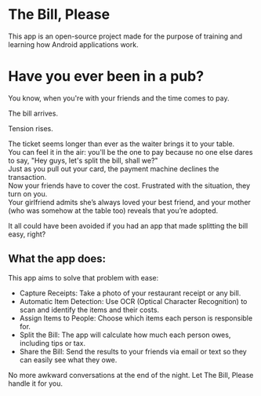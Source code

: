 # The Bill, Please

This app is an open-source project made for the purpose of training and learning how Android applications work.

# Have you ever been in a pub?

You know, when you're with your friends and the time comes to pay.  

The bill arrives.  

Tension rises.  

The ticket seems longer than ever as the waiter brings it to your table.  
You can feel it in the air: you'll be the one to pay because no one else dares to say, "Hey guys, let's split the bill, shall we?"  
Just as you pull out your card, the payment machine declines the transaction.  
Now your friends have to cover the cost. Frustrated with the situation, they turn on you.  
Your girlfriend admits she’s always loved your best friend, and your mother (who was somehow at the table too) reveals that you’re adopted.

It all could have been avoided if you had an app that made splitting the bill easy, right?



## What the app does:

This app aims to solve that problem with ease:

- Capture Receipts: Take a photo of your restaurant receipt or any bill.
- Automatic Item Detection: Use OCR (Optical Character Recognition) to scan and identify the items and their costs.
- Assign Items to People: Choose which items each person is responsible for.
- Split the Bill: The app will calculate how much each person owes, including tips or tax.
- Share the Bill: Send the results to your friends via email or text so they can easily see what they owe.

No more awkward conversations at the end of the night. Let The Bill, Please handle it for you.
